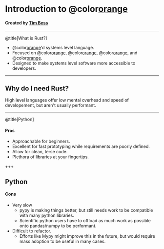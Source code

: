 <!-- $theme: gaia -->

# Introduction to @color[orange](**Rust**)
#### Created by [Tim Bess](https://github.com/tdbgamer)


---

@title[What is Rust?]
- @color[orange](**Non-GC**)'d systems level language.
- Focused on @color[orange](**safety**), @color[orange](**performance**), @color[orange](**concurrency**), and @color[orange](**interoperability**).
- Designed to make systems level software more accessible to developers.

---

## Why do I need Rust?
High level languages offer low mental overhead and speed of developement, but aren't usually performant.

---

@title[Python]

#### Pros
- Approachable for beginners.
- Excellent for fast prototyping while requirements are poorly defined.
- Allow for clean, terse code.
- Plethora of libraries at your fingertips.

+++

## Python

#### Cons
- Very slow
    - pypy is making things better, but still needs work to be compatible with many python libraries.
    - Scientific python users have to offload as much work as possible onto pandas/numpy to be performant.
- Difficult to refactor.
    - Efforts like Mypy might improve this in the future, but would require mass adoption to be useful in many cases.

